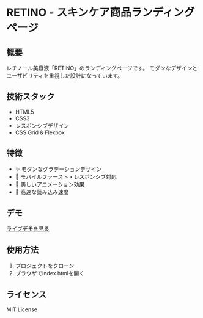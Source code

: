 # RETINO - スキンケア商品ランディングページ

## 概要
レチノール美容液「RETINO」のランディングページです。
モダンなデザインとユーザビリティを重視した設計になっています。

## 技術スタック
- HTML5
- CSS3
- レスポンシブデザイン
- CSS Grid & Flexbox

## 特徴
- ✨ モダンなグラデーションデザイン
- 📱 モバイルファースト・レスポンシブ対応
- 🎨 美しいアニメーション効果
- 🚀 高速な読み込み速度

## デモ
[ライブデモを見る](https://YUI-no-en.github.io/retico-landing-page)

## 使用方法
1. プロジェクトをクローン
2. ブラウザでindex.htmlを開く

## ライセンス
MIT License
